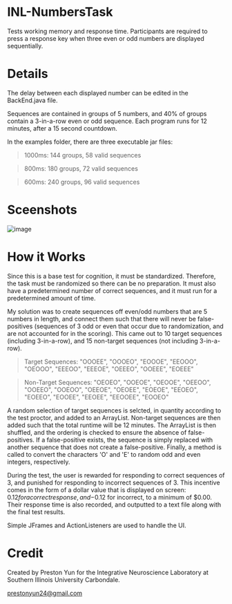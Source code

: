 # INL-NumbersTask
Tests working memory and response time. Participants are required to press a response key when three even or odd numbers are displayed sequentially.

# Details

The delay between each displayed number can be edited in the BackEnd.java file.

Sequences are contained in groups of 5 numbers, and 40% of groups contain a 3-in-a-row even or odd sequence. Each program runs for 12 minutes, after a 15 second countdown.

In the examples folder, there are three executable jar files:

> 1000ms: 144 groups, 58 valid sequences

> 800ms: 180 groups, 72 valid sequences

> 600ms: 240 groups, 96 valid sequences

# Sceenshots

![image](https://user-images.githubusercontent.com/40635145/192858935-94193462-1a76-4597-a877-b2481f18ca66.png)

# How it Works

Since this is a base test for cognition, it must be standardized. Therefore, the task must be randomized so there can be no preparation. It must also have a predetermined number of correct sequences, and it must run for a predetermined amount of time. 

My solution was to create sequences off even/odd numbers that are 5 numbers in length, and connect them such that there will never be false-positives (sequences of 3 odd or even that occur due to randomization, and are not accounted for in the scoring). This came out to 10 target sequences (including 3-in-a-row), and 15 non-target sequences (not including 3-in-a-row).

> Target Sequences: "OOOEE", "OOOEO", "EOOOE", "EEOOO", "OEOOO", "EEEOO", "EEEOE", "OEEEO", "OOEEE", "EOEEE"

> Non-Target Sequences: "OEOEO", "OOEOE", "OEOOE", "OEEOO", "OOEEO", "OOEOO", "OEEOE", "OEOEE", "EOEOE", "EEOEO", "EOEEO", "EOOEE", "EEOEE", "EEOOEE", "EOOEO"

A random selection of target sequences is selcted, in quantity according to the test proctor, and added to an ArrayList. Non-target sequences are then added such that the total runtime will be 12 minutes. The ArrayList is then shuffled, and the ordering is checked to ensure the absence of false-positives. If a false-positive exists, the sequence is simply replaced with another sequence that does not create a false-positive. Finally, a method is called to convert the characters 'O' and 'E' to random odd and even integers, respectively.

During the test, the user is rewarded for responding to correct sequences of 3, and punished for responding to incorrect sequences of 3. This incentive comes in the form of a dollar value that is displayed on screen: $0.12 for a correct response, and -$0.12 for incorrect, to a minimum of $0.00. Their response time is also recorded, and outputted to a text file along with the final test results.

Simple JFrames and ActionListeners are used to handle the UI.


# Credit

Created by Preston Yun for the Integrative Neuroscience Laboratory at Southern Illinois University Carbondale.

prestonyun24@gmail.com
